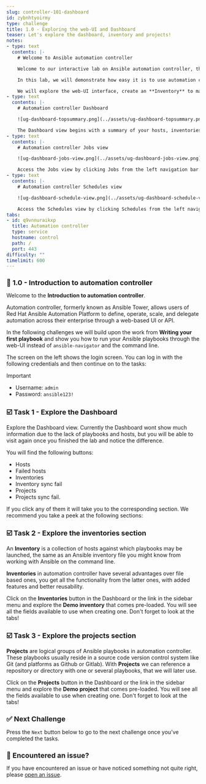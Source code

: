 ```yaml
---
slug: controller-101-dashboard
id: zybnhtyoirmy
type: challenge
title: 1.0 - Exploring the web-UI and Dashboard
teaser: Let's explore the dashboard, inventory and projects!
notes:
- type: text
  contents: |-
    # Welcome to Ansible automation controller

    Welcome to our interactive lab on Ansible automation controller, the web-based UI interface for **Red Hat Ansible Automation Platform**.

    In this lab, we will demonstrate how easy it is to use automation controller (formerly Ansible Tower) by running some of the playbooks from the "*Writing your first playbook*" lab. No playbook development experience required, although it will help if you know the basics.

    We will explore the web-UI interface, create an **Inventory** to manage our servers, import our playbooks through the **Projects**, add **Job Templates** to run the playbooks and finally, create a **Workflow** linking a few of those playbooks through success or failure conditions.
- type: text
  contents: |-
    # Automation controller Dashboard

    ![ug-dashboard-topsummary.png](../assets/ug-dashboard-topsummary.png)

    The Dashboard view begins with a summary of your hosts, inventories, and projects. Each of these is linked to the corresponding objects for easy access.
- type: text
  contents: |-
    # Automation controller Jobs view

    ![ug-dashboard-jobs-view.png](../assets/ug-dashboard-jobs-view.png)

    Access the Jobs view by clicking Jobs from the left navigation bar. This view shows all the jobs that have ran, including projects, templates, management jobs, SCM updates, playbook runs, etc.
- type: text
  contents: |-
    # Automation controller Schedules view

    ![ug-dashboard-schedule-view.png](../assets/ug-dashboard-schedule-view.png)

    Access the Schedules view by clicking Schedules from the left navigation bar. This view shows all the scheduled jobs that are configured.
tabs:
- id: q9vnnuraikxp
  title: Automation controller
  type: service
  hostname: control
  path: /
  port: 443
difficulty: ""
timelimit: 600
---
```


👋 1.0 - Introduction to automation controller
===

Welcome to the **Introduction to automation controller**.

Automation controller, formerly known as Ansible Tower, allows users of Red Hat Ansible Automation Platform to define, operate, scale, and delegate automation across their enterprise through a web-based UI or API.

In the following challenges we will build upon the work from **Writing your first playbook** and show you how to run your Ansible playbooks through the web-UI instead of `ansible-navigator` and the command line.

The screen on the left shows the login screen. You can log in with the following credentials and then continue on to the tasks:

> [!IMPORTANT]
> * Username: `admin`
> * Password: `ansible123!`

☑️ Task 1 - Explore the Dashboard
===

Explore the Dashboard view.  Currently the Dashboard wont show much information due to the lack of playbooks and hosts, but you will be able to visit again once you finished the lab and notice the difference.

You will find the following buttons:

* Hosts
* Failed hosts
* Inventories
* Inventory sync fail
* Projects
* Projects sync fail.

If you click any of them it will take you to the corresponding section. We recommend you take a peek at the following sections:

☑️ Task 2 - Explore the inventories section
===

An **Inventory** is a collection of hosts against which playbooks may be launched, the same as an Ansible inventory file you might know from working with Ansible on the command line.

**Inventories** in automation controller have several advantages over file based ones, you get all the functionality from the latter ones, with added features and better reusability.

Click on the **Inventories** button in the Dashboard or the link in the sidebar menu and explore the **Demo inventory** that comes pre-loaded. You will see all the fields available to use when creating one.  Don't forget to look at the tabs!


☑️ Task 3 - Explore the projects section
===

**Projects** are logical groups of Ansible playbooks in automation controller. These playbooks usually reside in a source code version control system like Git (and platforms as Github or Gitlab). With **Projects** we can reference a repository or directory with one or several playbooks, that we will later use.

Click on the **Projects** button in the Dashboard or the link in the sidebar menu and explore the **Demo project** that comes pre-loaded. You will see all the fields available to use when creating one. Don't forget to look at the tabs!


✅ Next Challenge
===

Press the `Next` button below to go to the next challenge once you’ve completed the tasks.

🐛 Encountered an issue?
====

If you have encountered an issue or have noticed something not quite right, please [open an issue](https://github.com/ansible/instruqt/issues/new?labels=intro-to-controller&title=Issue+with+Intro+to+Controller+slug+ID:+controller-101-dashboard&assignees=leogallego).

<style type="text/css" rel="stylesheet">
  .lightbox {
    display: none;
    position: fixed;
    justify-content: center;
    align-items: center;
    z-index: 999;
    top: 0;
    left: 0;
    right: 0;
    bottom: 0;
    padding: 1rem;
    background: rgba(0, 0, 0, 0.8);
    margin-left: auto;
    margin-right: auto;
    margin-top: auto;
    margin-bottom: auto;
  }
  .lightbox:target {
    display: flex;
  }
  .lightbox img {
    /* max-height: 100% */
    max-width: 60%;
    max-height: 60%;
  }
  img {
    display: block;
    margin-left: auto;
    margin-right: auto;
  }
  h1 {
    font-size: 18px;
  }
    h2 {
    font-size: 16px;
    font-weight: 600
  }
    h3 {
    font-size: 14px;
    font-weight: 600
  }
  p span {
    font-size: 14px;
  }
  ul li span {
    font-size: 14px
  }
</style>
